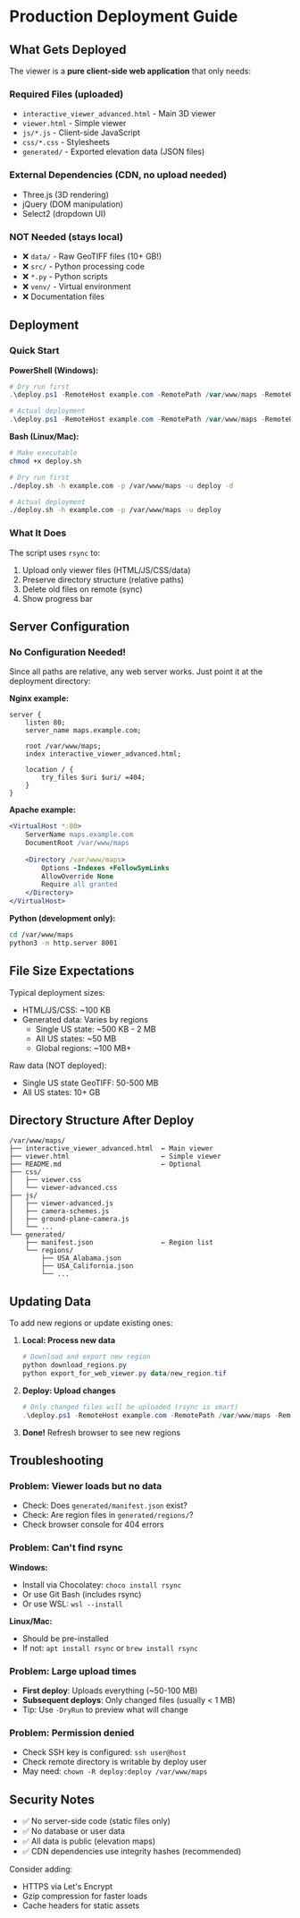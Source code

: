 # Production Deployment Guide

## What Gets Deployed

The viewer is a **pure client-side web application** that only needs:

### Required Files (uploaded)
- `interactive_viewer_advanced.html` - Main 3D viewer
- `viewer.html` - Simple viewer
- `js/*.js` - Client-side JavaScript
- `css/*.css` - Stylesheets
- `generated/` - Exported elevation data (JSON files)

### External Dependencies (CDN, no upload needed)
- Three.js (3D rendering)
- jQuery (DOM manipulation)
- Select2 (dropdown UI)

### NOT Needed (stays local)
- ❌ `data/` - Raw GeoTIFF files (10+ GB!)
- ❌ `src/` - Python processing code
- ❌ `*.py` - Python scripts
- ❌ `venv/` - Virtual environment
- ❌ Documentation files

## Deployment

### Quick Start

**PowerShell (Windows):**
```powershell
# Dry run first
.\deploy.ps1 -RemoteHost example.com -RemotePath /var/www/maps -RemoteUser deploy -DryRun

# Actual deployment
.\deploy.ps1 -RemoteHost example.com -RemotePath /var/www/maps -RemoteUser deploy
```

**Bash (Linux/Mac):**
```bash
# Make executable
chmod +x deploy.sh

# Dry run first
./deploy.sh -h example.com -p /var/www/maps -u deploy -d

# Actual deployment
./deploy.sh -h example.com -p /var/www/maps -u deploy
```

### What It Does

The script uses `rsync` to:
1. Upload only viewer files (HTML/JS/CSS/data)
2. Preserve directory structure (relative paths)
3. Delete old files on remote (sync)
4. Show progress bar

## Server Configuration

### No Configuration Needed!

Since all paths are relative, any web server works. Just point it at the deployment directory:

**Nginx example:**
```nginx
server {
    listen 80;
    server_name maps.example.com;
    
    root /var/www/maps;
    index interactive_viewer_advanced.html;
    
    location / {
        try_files $uri $uri/ =404;
    }
}
```

**Apache example:**
```apache
<VirtualHost *:80>
    ServerName maps.example.com
    DocumentRoot /var/www/maps
    
    <Directory /var/www/maps>
        Options -Indexes +FollowSymLinks
        AllowOverride None
        Require all granted
    </Directory>
</VirtualHost>
```

**Python (development only):**
```bash
cd /var/www/maps
python3 -m http.server 8001
```

## File Size Expectations

Typical deployment sizes:
- HTML/JS/CSS: ~100 KB
- Generated data: Varies by regions
  - Single US state: ~500 KB - 2 MB
  - All US states: ~50 MB
  - Global regions: ~100 MB+

Raw data (NOT deployed):
- Single US state GeoTIFF: 50-500 MB
- All US states: 10+ GB

## Directory Structure After Deploy

```
/var/www/maps/
├── interactive_viewer_advanced.html  ← Main viewer
├── viewer.html                       ← Simple viewer
├── README.md                         ← Optional
├── css/
│   ├── viewer.css
│   └── viewer-advanced.css
├── js/
│   ├── viewer-advanced.js
│   ├── camera-schemes.js
│   ├── ground-plane-camera.js
│   └── ...
└── generated/
    ├── manifest.json                 ← Region list
    └── regions/
        ├── USA_Alabama.json
        ├── USA_California.json
        └── ...
```

## Updating Data

To add new regions or update existing ones:

1. **Local: Process new data**
   ```powershell
   # Download and export new region
   python download_regions.py
   python export_for_web_viewer.py data/new_region.tif
   ```

2. **Deploy: Upload changes**
   ```powershell
   # Only changed files will be uploaded (rsync is smart)
   .\deploy.ps1 -RemoteHost example.com -RemotePath /var/www/maps -RemoteUser deploy
   ```

3. **Done!** Refresh browser to see new regions

## Troubleshooting

### Problem: Viewer loads but no data
- Check: Does `generated/manifest.json` exist?
- Check: Are region files in `generated/regions/`?
- Check browser console for 404 errors

### Problem: Can't find rsync
**Windows:**
- Install via Chocolatey: `choco install rsync`
- Or use Git Bash (includes rsync)
- Or use WSL: `wsl --install`

**Linux/Mac:**
- Should be pre-installed
- If not: `apt install rsync` or `brew install rsync`

### Problem: Large upload times
- **First deploy**: Uploads everything (~50-100 MB)
- **Subsequent deploys**: Only changed files (usually < 1 MB)
- Tip: Use `-DryRun` to preview what will change

### Problem: Permission denied
- Check SSH key is configured: `ssh user@host`
- Check remote directory is writable by deploy user
- May need: `chown -R deploy:deploy /var/www/maps`

## Security Notes

- ✅ No server-side code (static files only)
- ✅ No database or user data
- ✅ All data is public (elevation maps)
- ✅ CDN dependencies use integrity hashes (recommended)

Consider adding:
- HTTPS via Let's Encrypt
- Gzip compression for faster loads
- Cache headers for static assets

